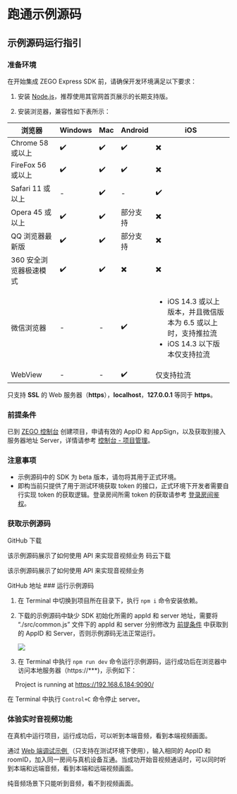 # 跑通示例源码
## 示例源码运行指引

### 准备环境

在开始集成 ZEGO Express SDK 前，请确保开发环境满足以下要求：
1. 安装 [Node.js](https://nodejs.org/en/)，推荐使用其官网首页展示的长期支持版。

2. 安装浏览器，兼容性如下表所示：

  |浏览器|Windows|Mac| Android |iOS |
| --- | --- | --- | --- | --- |
| Chrome 58 或以上| ✔️ | ✔️ | ✔️ | ✖️|
| FireFox 56 或以上 | ✔️ | ✔️| ✔️  | ✖️ |
| Safari 11 或以上 |  -  |✔️|  -  | ✔️ |
| Opera 45 或以上 | ✔️ |✔️| 部分支持 |  ✖️ |
| QQ 浏览器最新版 | ✔️ | ✔️ | 部分支持 |  ✖️ |
| 360 安全浏览器极速模式|✔️  | ✔️ | ✖️ |  ✖️ |
| 微信浏览器|-| - |✔️| <ul><li>iOS 14.3 或以上版本，并且微信版本为 6.5 或以上时，支持推拉流</li><li>iOS 14.3 以下版本仅支持拉流</li></ul> |
| WebView| -| -| ✔️| 仅支持拉流 |

<Warning title="注意">


只支持 **SSL** 的 Web 服务器（**https**），**localhost**，**127.0.0.1** 等同于 **https**。

</Warning>



### 前提条件

已到 [ZEGO 控制台](https://console-express.zego.im/account/login) 创建项目，申请有效的 AppID 和 AppSign，以及获取到接入服务器地址 Server，详情请参考 [控制台 - 项目管理](/console-old/project-management)。


### 注意事项

- 示例源码中的 SDK 为 beta 版本，请勿将其用于正式环境。
- 即构当前只提供了用于测试环境获取 token 的接口，正式环境下开发者需要自行实现 token 的获取逻辑。登录房间所需 token 的获取请参考 [登录房间鉴权](/real-time-video-web/communication/using-token-authentication)。

### 获取示例源码

<CardGroup cols={2}>
<Card title="示例源码" href="https://github.com/zegodev/zego-express-webrtc-sample">
GitHub 下载

该示例源码展示了如何使用 API 来实现音视频业务
</Card>
<Card title="示例源码"  href="https://gitee.com/zegodev/zego-express-webrtc-sample">
码云下载

该示例源码展示了如何使用 API 来实现音视频业务
</Card>
</CardGroup>

<Card title="功能体验" href="https://zegodev.github.io/zego-express-webrtc-sample/">
GitHub 地址
</Card>
### 运行示例源码

1. 在 Terminal 中切换到项目所在目录下，执行 `npm i` 命令安装依赖。

2. 下载的示例源码中缺少 SDK 初始化所需的 appId 和 server 地址，需要将 “./src/common.js” 文件下的 appId 和 server 分别修改为 [前提条件](#前提条件) 中获取到的 AppID 和 Server，否则示例源码无法正常运行。
   <Frame width="auto" height="auto" >
     <img src="http://zego-public.oss-cn-shanghai.aliyuncs.com/sdk-doc/codeSample.png"/>
   </Frame> 

3.  在 Terminal 中执行 `npm run dev` 命令运行示例源码，运行成功后在浏览器中访问本地服务器（https://***)，示例如下：

​    &emsp;Project is running at https://192.168.6.184:9090/

<Note title="说明">

在 Terminal 中执行 `Control+C` 命令停止 server。

</Note>




### 体验实时音视频功能

在真机中运行项目，运行成功后，可以听到本端音频，看到本端视频画面。

通过 [Web 端调试示例 ](https://zegodev.github.io/zego-express-webrtc-sample/assistDev/index.html)（只支持在测试环境下使用），输入相同的 AppID 和 roomID，加入同一房间与真机设备互通。当成功开始音视频通话时，可以同时听到本端和远端音频，看到本端和远端视频画面。

<Note title="说明">

纯音频场景下只能听到音频，看不到视频画面。

</Note>


